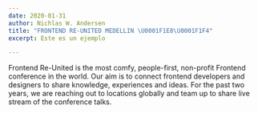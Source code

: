 ```yaml
---
date: 2020-01-31
author: Nichlas W. Andersen
title: "FRONTEND RE-UNITED MEDELLIN \U0001F1E8\U0001F1F4"
excerpt: Este es un ejemplo

---
```

Frontend Re-United is the most comfy, people-first, non-profit Frontend conference in the world. Our aim is to connect frontend developers and designers to share knowledge, experiences and ideas. For the past two years, we are reaching out to locations globally and team up to share live stream of the conference talks.